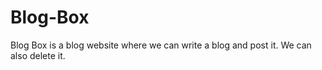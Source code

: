 # Blog-Box

Blog Box is a blog website where we can write a blog and post it. We can also delete it.
